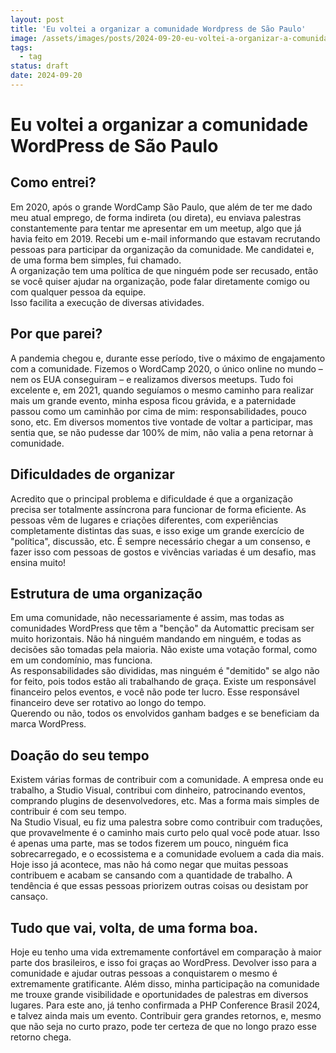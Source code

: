 ```yaml
---
layout: post
title: 'Eu voltei a organizar a comunidade Wordpress de São Paulo'
image: /assets/images/posts/2024-09-20-eu-voltei-a-organizar-a-comunidade-wordpress-de-sao-paulo/thumbnail.webp
tags:
  - tag
status: draft
date: 2024-09-20
---
```

# Eu voltei a organizar a comunidade WordPress de São Paulo

## Como entrei?

Em 2020, após o grande WordCamp São Paulo, que além de ter me dado meu atual emprego, de forma indireta (ou direta), eu enviava palestras constantemente para tentar me apresentar em um meetup, algo que já havia feito em 2019. Recebi um e-mail informando que estavam recrutando pessoas para participar da organização da comunidade. Me candidatei e, de uma forma bem simples, fui chamado.  
A organização tem uma política de que ninguém pode ser recusado, então se você quiser ajudar na organização, pode falar diretamente comigo ou com qualquer pessoa da equipe.  
Isso facilita a execução de diversas atividades.

## Por que parei?

A pandemia chegou e, durante esse período, tive o máximo de engajamento com a comunidade. Fizemos o WordCamp 2020, o único online no mundo – nem os EUA conseguiram – e realizamos diversos meetups. Tudo foi excelente e, em 2021, quando seguíamos o mesmo caminho para realizar mais um grande evento, minha esposa ficou grávida, e a paternidade passou como um caminhão por cima de mim: responsabilidades, pouco sono, etc. Em diversos momentos tive vontade de voltar a participar, mas sentia que, se não pudesse dar 100% de mim, não valia a pena retornar à comunidade.

## Dificuldades de organizar

Acredito que o principal problema e dificuldade é que a organização precisa ser totalmente assíncrona para funcionar de forma eficiente. As pessoas vêm de lugares e criações diferentes, com experiências completamente distintas das suas, e isso exige um grande exercício de "política", discussão, etc. É sempre necessário chegar a um consenso, e fazer isso com pessoas de gostos e vivências variadas é um desafio, mas ensina muito!

## Estrutura de uma organização

Em uma comunidade, não necessariamente é assim, mas todas as comunidades WordPress que têm a "benção" da Automattic precisam ser muito horizontais. Não há ninguém mandando em ninguém, e todas as decisões são tomadas pela maioria. Não existe uma votação formal, como em um condomínio, mas funciona.  
As responsabilidades são divididas, mas ninguém é "demitido" se algo não for feito, pois todos estão ali trabalhando de graça. Existe um responsável financeiro pelos eventos, e você não pode ter lucro. Esse responsável financeiro deve ser rotativo ao longo do tempo.  
Querendo ou não, todos os envolvidos ganham badges e se beneficiam da marca WordPress.

## Doação do seu tempo

Existem várias formas de contribuir com a comunidade. A empresa onde eu trabalho, a Studio Visual, contribui com dinheiro, patrocinando eventos, comprando plugins de desenvolvedores, etc. Mas a forma mais simples de contribuir é com seu tempo.  
Na Studio Visual, eu fiz uma palestra sobre como contribuir com traduções, que provavelmente é o caminho mais curto pelo qual você pode atuar. Isso é apenas uma parte, mas se todos fizerem um pouco, ninguém fica sobrecarregado, e o ecossistema e a comunidade evoluem a cada dia mais. Hoje isso já acontece, mas não há como negar que muitas pessoas contribuem e acabam se cansando com a quantidade de trabalho. A tendência é que essas pessoas priorizem outras coisas ou desistam por cansaço.

## Tudo que vai, volta, de uma forma boa.

Hoje eu tenho uma vida extremamente confortável em comparação à maior parte dos brasileiros, e isso foi graças ao WordPress. Devolver isso para a comunidade e ajudar outras pessoas a conquistarem o mesmo é extremamente gratificante. Além disso, minha participação na comunidade me trouxe grande visibilidade e oportunidades de palestras em diversos lugares. Para este ano, já tenho confirmada a PHP Conference Brasil 2024, e talvez ainda mais um evento. Contribuir gera grandes retornos, e, mesmo que não seja no curto prazo, pode ter certeza de que no longo prazo esse retorno chega.